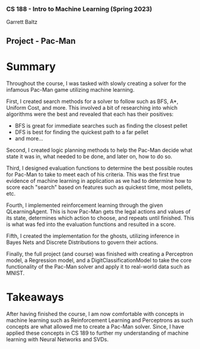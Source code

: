 ### CS 188 - Intro to Machine Learning (Spring 2023)

Garrett Baltz

## Project - Pac-Man

# Summary

Throughout the course, I was tasked with slowly creating a solver for the infamous Pac-Man game utilizing machine learning. 

First, I created search methods for a solver to follow such as BFS, A*, Uniform Cost, and more. This involved a bit of researching into which algorithms were the best and revealed that each has their positives:

- BFS is great for immediate searches such as finding the closest pellet
- DFS is best for finding the quickest path to a far pellet
- and more...

Second, I created logic planning methods to help the Pac-Man decide what state it was in, what needed to be done, and later on, how to do so.

Third, I designed evaluation functions to determine the best possible routes for Pac-Man to take to meet each of his criteria. This was the first true evidence of machine learning in application as we had to 
determine how to score each "search" based on features such as quickest time, most pellets, etc.

Fourth, I implemented reinforcement learning through the given QLearningAgent. This is how Pac-Man gets the legal actions and values of its state, determines which action to choose, and repeats until finished. 
This is what was fed into the evaluation functions and resulted in a score.

Fifth, I created the implementation for the ghosts, utilizing inference in Bayes Nets and Discrete Distributions to govern their actions.

Finally, the full project (and course) was finished with creating a Perceptron model, a Regression model, and a DigitClassificationModel to take the core functionality of the Pac-Man solver and apply it to 
real-world data such as MNIST. 

# Takeaways

After having finished the course, I am now comfortable with concepts in machine learning such as Reinforcement Learning and Perceptrons as such concepts are what allowed me to create a Pac-Man solver. Since, 
I have applied these concepts in CS 189 to further my understanding of machine learning with Neural Networks and SVDs. 
